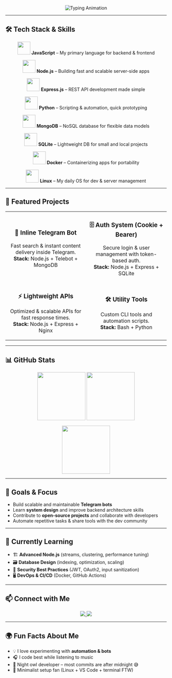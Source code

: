 <!-- Header with Typing Animation -->
<p align="center">
  <img src="https://readme-typing-svg.demolab.com?font=Fira+Code&size=28&duration=2800&pause=500&color=FF007F&center=true&vCenter=true&width=600&lines=Hi%2C+I'm+MoonDPlus+%F0%9F%91%8B;Full+Stack+Developer+%F0%9F%92%BB;Telegram+Bot+Builder+%F0%9F%A4%96;Open+Source+Contributor+%E2%9C%A8" alt="Typing Animation" />
</p>

---

## 🛠 Tech Stack & Skills  

<p align="center">
  <img src="https://skillicons.dev/icons?i=javascript" width="40"/>  
  <b>JavaScript</b> – My primary language for backend & frontend
</p>

<p align="center">
  <img src="https://skillicons.dev/icons?i=nodejs" width="40"/>  
  <b>Node.js</b> – Building fast and scalable server-side apps
</p>

<p align="center">
  <img src="https://skillicons.dev/icons?i=express" width="40"/>  
  <b>Express.js</b> – REST API development made simple
</p>

<p align="center">
  <img src="https://skillicons.dev/icons?i=python" width="40"/>  
  <b>Python</b> – Scripting & automation, quick prototyping
</p>

<p align="center">
  <img src="https://skillicons.dev/icons?i=mongodb" width="40"/>  
  <b>MongoDB</b> – NoSQL database for flexible data models
</p>

<p align="center">
  <img src="https://skillicons.dev/icons?i=sqlite" width="40"/>  
  <b>SQLite</b> – Lightweight DB for small and local projects
</p>

<p align="center">
  <img src="https://skillicons.dev/icons?i=docker" width="40"/>  
  <b>Docker</b> – Containerizing apps for portability
</p>

<p align="center">
  <img src="https://skillicons.dev/icons?i=linux" width="40"/>  
  <b>Linux</b> – My daily OS for dev & server management
</p>

---

## 🚀 Featured Projects  

<table align="center">
<tr>
<td align="center" width="50%">
  
### 🤖 Inline Telegram Bot  
Fast search & instant content delivery inside Telegram.  
**Stack:** Node.js + Telebot + MongoDB  

</td>
<td align="center" width="50%">
  
### 🗄 Auth System (Cookie + Bearer)  
Secure login & user management with token-based auth.  
**Stack:** Node.js + Express + SQLite  

</td>
</tr>

<tr>
<td align="center" width="50%">
  
### ⚡ Lightweight APIs  
Optimized & scalable APIs for fast response times.  
**Stack:** Node.js + Express + Nginx  

</td>
<td align="center" width="50%">
  
### 🛠 Utility Tools  
Custom CLI tools and automation scripts.  
**Stack:** Bash + Python  

</td>
</tr>
</table>

---

## 📊 GitHub Stats  

<p align="center">
  <img src="https://github-readme-streak-stats.herokuapp.com/?user=MoonDPlus&theme=radical" height="150"/>
  <img src="https://github-readme-stats.vercel.app/api?username=MoonDPlus&show_icons=true&theme=radical" height="150"/>
</p>

<p align="center">
  <img src="https://github-readme-stats.vercel.app/api/top-langs/?username=MoonDPlus&layout=compact&theme=radical" height="150"/>
</p>

---

## 🎯 Goals & Focus  

- Build scalable and maintainable **Telegram bots**  
- Learn **system design** and improve backend architecture skills  
- Contribute to **open-source projects** and collaborate with developers  
- Automate repetitive tasks & share tools with the dev community  

---

## 📖 Currently Learning  

- 🏗 **Advanced Node.js** (streams, clustering, performance tuning)  
- 🗃 **Database Design** (indexing, optimization, scaling)  
- 🔐 **Security Best Practices** (JWT, OAuth2, input sanitization)  
- 🖥 **DevOps & CI/CD** (Docker, GitHub Actions)  

---

## 📫 Connect with Me  

<p align="center">
  <a href="mailto:MoonDPlus@example.com">
    <img src="https://img.shields.io/badge/Email-D14836?style=for-the-badge&logo=gmail&logoColor=white"/>
  </a>
  <a href="https://t.me/MoonDPlus">
    <img src="https://img.shields.io/badge/Telegram-26A5E4?style=for-the-badge&logo=telegram&logoColor=white"/>
  </a>
</p>

---

## 🌍 Fun Facts About Me  

- 💡 I love experimenting with **automation & bots**  
- 🎧 I code best while listening to music  
- 🌌 Night owl developer – most commits are after midnight 😅  
- 🖤 Minimalist setup fan (Linux + VS Code + terminal FTW)
